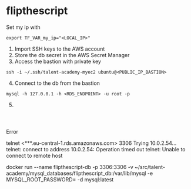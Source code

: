 # flipthescript

Set my ip with
````
export TF_VAR_my_ip="<LOCAL_IP>"
````

1. Import SSH keys to the AWS account
2. Store the db secret in the AWS Secret Manager
3. Access the bastion with private key
````
ssh -i ~/.ssh/talent-academy-myec2 ubuntu@<PUBLIC_IP_BASTION>
````

4. Connect to the db from the bastion
````
mysql -h 127.0.0.1 -h <RDS_ENDPOINT> -u root -p
````

5.

````



````



Error

   telnet <***.eu-central-1.rds.amazonaws.com> 3306
Trying 10.0.2.54...
telnet: connect to address 10.0.2.54: Operation timed out
telnet: Unable to connect to remote host

docker run --name flipthescript-db -p 3306:3306 -v ~/src/talent-academy/mysql_databases/flipthescript_db:/var/lib/mysql -e MYSQL_ROOT_PASSWORD=<PASSWORD> -d mysql:latest